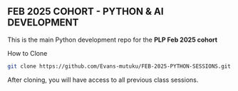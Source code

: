 ## FEB 2025 COHORT - PYTHON & AI DEVELOPMENT

This is the main Python development repo for the **PLP Feb 2025 cohort**

How to Clone

```bash
git clone https://github.com/Evans-mutuku/FEB-2025-PYTHON-SESSIONS.git
```

After cloning, you will have access to all previous class sessions.
